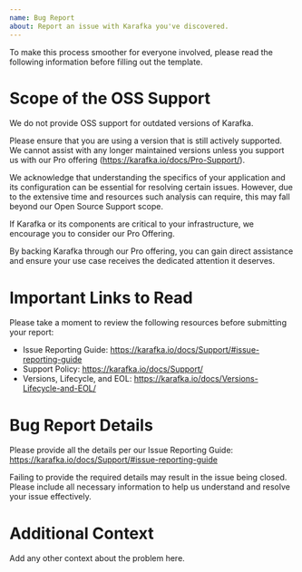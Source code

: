 ```yaml
---
name: Bug Report
about: Report an issue with Karafka you've discovered.
---
```


To make this process smoother for everyone involved, please read the following information before filling out the template.

Scope of the OSS Support
===========

We do not provide OSS support for outdated versions of Karafka.

Please ensure that you are using a version that is still actively supported.
We cannot assist with any longer maintained versions unless you support us with our Pro offering (https://karafka.io/docs/Pro-Support/).

We acknowledge that understanding the specifics of your application and its configuration can be essential for resolving certain issues. However, due to the extensive time and resources such analysis can require, this may fall beyond our Open Source Support scope.

If Karafka or its components are critical to your infrastructure, we encourage you to consider our Pro Offering.

By backing Karafka through our Pro offering, you can gain direct assistance and ensure your use case receives the dedicated attention it deserves.


Important Links to Read
===========

Please take a moment to review the following resources before submitting your report:

- Issue Reporting Guide: https://karafka.io/docs/Support/#issue-reporting-guide
- Support Policy: https://karafka.io/docs/Support/
- Versions, Lifecycle, and EOL: https://karafka.io/docs/Versions-Lifecycle-and-EOL/


Bug Report Details
===========

Please provide all the details per our Issue Reporting Guide: https://karafka.io/docs/Support/#issue-reporting-guide

Failing to provide the required details may result in the issue being closed. Please include all necessary information to help us understand and resolve your issue effectively.


Additional Context
===========

Add any other context about the problem here.
